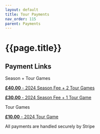 ```yaml
---
layout: default
title: Tour Payments
nav_order: 115
parent: Payments
---
```


# {{page.title}}

## Payment Links

Season + Tour Games

[**£40.00** - 2024 Season Fee + 2 Tour Games](https://checkout.square.site/merchant/MLAPKTKVK1DFY/checkout/6E57QBHIW7GXEETA5DNT4W5W)

[**£30.00** - 2024 Season Fee + 1 Tour Game](https://checkout.square.site/merchant/MLAPKTKVK1DFY/checkout/6E57QBHIW7GXEETA5DNT4W5W)


Tour Games

[**£10.00** - 2024 Tour Game](https://square.link/u/gTBgT1yi)

All payments are handled securely by Stripe